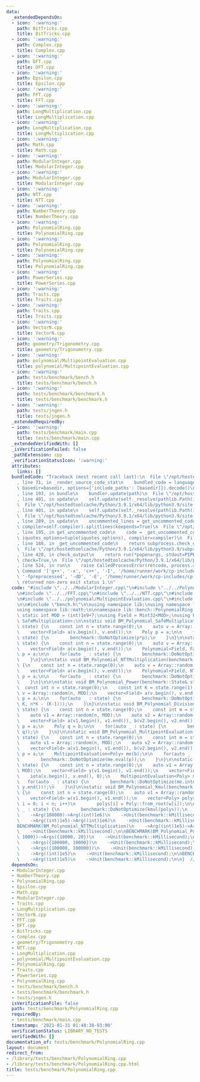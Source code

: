 ```yaml
---
data:
  _extendedDependsOn:
  - icon: ':warning:'
    path: BitTricks.cpp
    title: BitTricks.cpp
  - icon: ':warning:'
    path: Complex.cpp
    title: Complex.cpp
  - icon: ':warning:'
    path: DFT.cpp
    title: DFT.cpp
  - icon: ':warning:'
    path: Epsilon.cpp
    title: Epsilon.cpp
  - icon: ':warning:'
    path: FFT.cpp
    title: FFT.cpp
  - icon: ':warning:'
    path: LongMultiplication.cpp
    title: LongMultiplication.cpp
  - icon: ':warning:'
    path: LongMultiplication.cpp
    title: LongMultiplication.cpp
  - icon: ':warning:'
    path: Math.cpp
    title: Math.cpp
  - icon: ':warning:'
    path: ModularInteger.cpp
    title: ModularInteger.cpp
  - icon: ':warning:'
    path: ModularInteger.cpp
    title: ModularInteger.cpp
  - icon: ':warning:'
    path: NTT.cpp
    title: NTT.cpp
  - icon: ':warning:'
    path: NumberTheory.cpp
    title: NumberTheory.cpp
  - icon: ':warning:'
    path: PolynomialRing.cpp
    title: PolynomialRing.cpp
  - icon: ':warning:'
    path: PolynomialRing.cpp
    title: PolynomialRing.cpp
  - icon: ':warning:'
    path: PolynomialRing.cpp
    title: PolynomialRing.cpp
  - icon: ':warning:'
    path: PowerSeries.cpp
    title: PowerSeries.cpp
  - icon: ':warning:'
    path: Traits.cpp
    title: Traits.cpp
  - icon: ':warning:'
    path: Traits.cpp
    title: Traits.cpp
  - icon: ':warning:'
    path: VectorN.cpp
    title: VectorN.cpp
  - icon: ':warning:'
    path: geometry/Trigonometry.cpp
    title: geometry/Trigonometry.cpp
  - icon: ':warning:'
    path: polynomial/MultipointEvaluation.cpp
    title: polynomial/MultipointEvaluation.cpp
  - icon: ':warning:'
    path: tests/benchmark/bench.h
    title: tests/benchmark/bench.h
  - icon: ':warning:'
    path: tests/benchmark/benchmark.h
    title: tests/benchmark/benchmark.h
  - icon: ':warning:'
    path: tests/jngen.h
    title: tests/jngen.h
  _extendedRequiredBy:
  - icon: ':warning:'
    path: tests/benchmark/main.cpp
    title: tests/benchmark/main.cpp
  _extendedVerifiedWith: []
  _isVerificationFailed: false
  _pathExtension: cpp
  _verificationStatusIcon: ':warning:'
  attributes:
    links: []
  bundledCode: "Traceback (most recent call last):\n  File \"/opt/hostedtoolcache/Python/3.9.1/x64/lib/python3.9/site-packages/onlinejudge_verify/documentation/build.py\"\
    , line 71, in _render_source_code_stat\n    bundled_code = language.bundle(stat.path,\
    \ basedir=basedir, options={'include_paths': [basedir]}).decode()\n  File \"/opt/hostedtoolcache/Python/3.9.1/x64/lib/python3.9/site-packages/onlinejudge_verify/languages/cplusplus.py\"\
    , line 193, in bundle\n    bundler.update(path)\n  File \"/opt/hostedtoolcache/Python/3.9.1/x64/lib/python3.9/site-packages/onlinejudge_verify/languages/cplusplus_bundle.py\"\
    , line 401, in update\n    self.update(self._resolve(pathlib.Path(included), included_from=path))\n\
    \  File \"/opt/hostedtoolcache/Python/3.9.1/x64/lib/python3.9/site-packages/onlinejudge_verify/languages/cplusplus_bundle.py\"\
    , line 401, in update\n    self.update(self._resolve(pathlib.Path(included), included_from=path))\n\
    \  File \"/opt/hostedtoolcache/Python/3.9.1/x64/lib/python3.9/site-packages/onlinejudge_verify/languages/cplusplus_bundle.py\"\
    , line 289, in update\n    uncommented_lines = get_uncommented_code(path, iquotes=self.iquotes,\
    \ compiler=self.compiler).splitlines(keepends=True)\n  File \"/opt/hostedtoolcache/Python/3.9.1/x64/lib/python3.9/site-packages/onlinejudge_verify/languages/cplusplus_bundle.py\"\
    , line 195, in get_uncommented_code\n    code = _get_uncommented_code(path.resolve(),\
    \ iquotes_options=tuple(iquotes_options), compiler=compiler)\n  File \"/opt/hostedtoolcache/Python/3.9.1/x64/lib/python3.9/site-packages/onlinejudge_verify/languages/cplusplus_bundle.py\"\
    , line 188, in _get_uncommented_code\n    return subprocess.check_output(command)\n\
    \  File \"/opt/hostedtoolcache/Python/3.9.1/x64/lib/python3.9/subprocess.py\"\
    , line 420, in check_output\n    return run(*popenargs, stdout=PIPE, timeout=timeout,\
    \ check=True,\n  File \"/opt/hostedtoolcache/Python/3.9.1/x64/lib/python3.9/subprocess.py\"\
    , line 524, in run\n    raise CalledProcessError(retcode, process.args,\nsubprocess.CalledProcessError:\
    \ Command '['g++', '-x', 'c++', '-I', '/home/runner/work/cp-includes/cp-includes',\
    \ '-fpreprocessed', '-dD', '-E', '/home/runner/work/cp-includes/cp-includes/tests/benchmark/benchmark.h']'\
    \ returned non-zero exit status 1.\n"
  code: "#include \"../../ModularInteger.cpp\"\n#include \"../../PolynomialRing.cpp\"\
    \n#include \"../../FFT.cpp\"\n#include \"../../NTT.cpp\"\n#include \"../../LongMultiplication.cpp\"\
    \n#include \"../../polynomial/MultipointEvaluation.cpp\"\n#include \"../../PowerSeries.cpp\"\
    \n\n#include \"bench.h\"\n\nusing namespace lib;\nusing namespace lib::linalg;\n\
    using namespace lib::math;\n\nnamespace lib::bench::PolynomialRing {\n\nconst\
    \ static int MOD = (int)1e9+7;\nusing Field = Mint32<MOD>;\nusing Poly = Polynomial<Field,\
    \ SafeMultiplication>;\n\nstatic void BM_Polynomial_SafeMultiplication(benchmark::State&\
    \ state) {\n    const int n = state.range(0);\n    auto v = Array::random(n, MOD);\n\
    \    vector<Field> a(v.begin(), v.end());\n    Poly p = a;\n\n    for(auto _ :\
    \ state) {\n        benchmark::DoNotOptimize(p*p);\n    }\n}\n\nstatic void BM_Polynomial_FastMultiplication(benchmark::State&\
    \ state) {\n    const int n = state.range(0);\n    auto v = Array::random(n, MOD);\n\
    \    vector<Field> a(v.begin(), v.end());\n    Polynomial<Field, FastMultiplication>\
    \ p = a;\n\n    for(auto _ : state) {\n        benchmark::DoNotOptimize(p*p);\n\
    \    }\n}\n\nstatic void BM_Polynomial_NTTMultiplication(benchmark::State& state)\
    \ {\n    const int n = state.range(0);\n    auto v = Array::random(n, int(Field::mod));\n\
    \    vector<Field> a(v.begin(), v.end());\n    Polynomial<Field, NTTMultiplication>\
    \ p = a;\n\n    for(auto _ : state) {\n        benchmark::DoNotOptimize(p*p);\n\
    \    }\n}\n\n\nstatic void BM_Polynomial_Power(benchmark::State& state) {\n  \
    \  const int n = state.range(0);\n    const int K = state.range(1);\n    auto\
    \ v = Array::random(n, MOD);\n    vector<Field> a(v.begin(), v.end());\n    Poly\
    \ p = a;\n\n    for(auto _ : state) {\n        benchmark::DoNotOptimize(Poly::power(p,\
    \ K, n*K - (K-1)));\n    }\n}\n\nstatic void BM_Polynomial_Division(benchmark::State&\
    \ state) {\n    const int n = state.range(0);\n    const int m = state.range(1);\n\
    \    auto v1 = Array::random(n, MOD);\n    auto v2 = Array::random(m, MOD);\n\
    \    vector<Field> a(v1.begin(), v1.end()), b(v2.begin(), v2.end());\n    Poly\
    \ p = a;\n    Poly q = b;\n\n    for(auto _ : state) {\n        benchmark::DoNotOptimize(Poly::divmod(p,\
    \ q));\n    }\n}\n\nstatic void BM_Polynomial_MultipointEvaluation(benchmark::State&\
    \ state) {\n    const int n = state.range(0);\n    const int m = state.range(1);\n\
    \    auto v1 = Array::random(n, MOD);\n    auto v2 = Array::random(m, MOD);\n\
    \    vector<Field> a(v1.begin(), v1.end()), b(v2.begin(), v2.end());\n    Poly\
    \ p = a;\n    MultipointEvaluation<Poly> me(b);\n\n    for(auto _ : state) {\n\
    \        benchmark::DoNotOptimize(me.eval(p));\n    }\n}\n\nstatic void BM_Polynomial_Interpolation(benchmark::State&\
    \ state) {\n    const int n = state.range(0);\n    auto v1 = Array::random(n,\
    \ MOD);\n    vector<Field> y(v1.begin(), v1.end());\n    vector<Field> x(n);\n\
    \    iota(x.begin(), x.end(), 0);\n    MultipointEvaluation<Poly> me(x);\n\n \
    \   for(auto _ : state) {\n        benchmark::DoNotOptimize(me.interp(y.begin(),\
    \ y.end()));\n    }\n}\n\nstatic void BM_Polynomial_Kmul(benchmark::State& state)\
    \ {\n    const int n = state.range(0);\n    auto v1 = Array::random(n, MOD);\n\
    \    vector<Field> w(v1.begin(), v1.end());\n    vector<Poly> polys(n);\n    for(int\
    \ i = 0; i < n; i++)\n        polys[i] = Poly::from_root(w[i]);\n\n    for(auto\
    \ _ : state) {\n        benchmark::DoNotOptimize(kmul(polys));\n    }\n}\n\nBENCHMARK(BM_Polynomial_SafeMultiplication)\n\
    \    ->Arg(100000)->Arg((int)1e6)\n    ->Unit(benchmark::kMillisecond);\n\nBENCHMARK(BM_Polynomial_FastMultiplication)\n\
    \    ->Arg((int)1e5)->Arg((int)1e6)\n    ->Unit(benchmark::kMillisecond);\n\n\
    BENCHMARK(BM_Polynomial_NTTMultiplication)\n    ->Arg((int)1e5)->Arg((int)1e6)\n\
    \    ->Unit(benchmark::kMillisecond);\n\nBENCHMARK(BM_Polynomial_Power)\n    ->Args({1000,\
    \ 1000})->Args({10000, 20})\n    ->Unit(benchmark::kMillisecond);\n\nBENCHMARK(BM_Polynomial_Division)\n\
    \    ->Args({100000, 10000})\n    ->Unit(benchmark::kMillisecond);\n\nBENCHMARK(BM_Polynomial_MultipointEvaluation)\n\
    \    ->Args({100000, 100000})\n    ->Unit(benchmark::kMillisecond);\n\nBENCHMARK(BM_Polynomial_Interpolation)\n\
    \    ->Arg((int)1e5)\n    ->Unit(benchmark::kMillisecond);\n\nBENCHMARK(BM_Polynomial_Kmul)\n\
    \    ->Arg((int)1e5)\n    ->Unit(benchmark::kMillisecond);\n\n}  // end namespace"
  dependsOn:
  - ModularInteger.cpp
  - NumberTheory.cpp
  - PolynomialRing.cpp
  - Epsilon.cpp
  - Math.cpp
  - ModularInteger.cpp
  - Traits.cpp
  - LongMultiplication.cpp
  - VectorN.cpp
  - FFT.cpp
  - DFT.cpp
  - BitTricks.cpp
  - Complex.cpp
  - geometry/Trigonometry.cpp
  - NTT.cpp
  - LongMultiplication.cpp
  - polynomial/MultipointEvaluation.cpp
  - PolynomialRing.cpp
  - Traits.cpp
  - PowerSeries.cpp
  - PolynomialRing.cpp
  - tests/benchmark/bench.h
  - tests/benchmark/benchmark.h
  - tests/jngen.h
  isVerificationFile: false
  path: tests/benchmark/PolynomialRing.cpp
  requiredBy:
  - tests/benchmark/main.cpp
  timestamp: '2021-01-31 01:48:38-03:00'
  verificationStatus: LIBRARY_NO_TESTS
  verifiedWith: []
documentation_of: tests/benchmark/PolynomialRing.cpp
layout: document
redirect_from:
- /library/tests/benchmark/PolynomialRing.cpp
- /library/tests/benchmark/PolynomialRing.cpp.html
title: tests/benchmark/PolynomialRing.cpp
---
```

